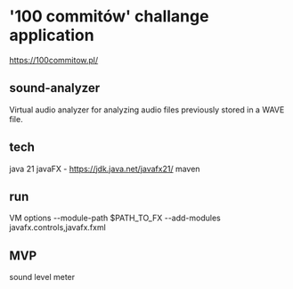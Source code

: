 # '100 commitów' challange application
https://100commitow.pl/

## sound-analyzer
Virtual audio analyzer for analyzing audio files previously stored in a WAVE file.

## tech
java 21 
javaFX - https://jdk.java.net/javafx21/ 
maven

## run
VM options --module-path $PATH_TO_FX --add-modules javafx.controls,javafx.fxml

## MVP
sound level meter
